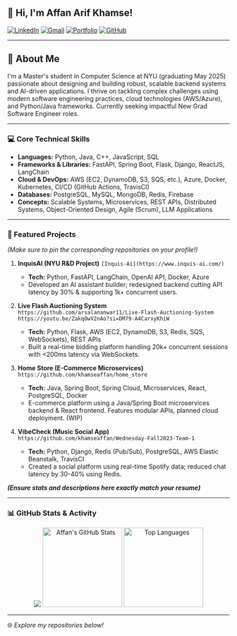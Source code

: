 ## 👋 Hi, I'm Affan Arif Khamse!

[![LinkedIn](https://img.shields.io/badge/LinkedIn-0077B5?style=flat-square&logo=linkedin&logoColor=white)](https://linkedin.com/in/affan-khamse)
[![Gmail](https://img.shields.io/badge/-Gmail-D14836?style=flat-square&logo=google-chrome&logoColor=white)](mailto:khamseaffan@gmail.com)
[![Portfolio](https://img.shields.io/badge/Portfolio-FF5722?style=flat-square&logo=google-chrome&logoColor=white)](https://khamseaffan.com/)
[![GitHub](https://img.shields.io/badge/GitHub-181717?style=flat-square&logo=github&logoColor=white)](https://github.com/khamseaffan)

---

## 🚀 About Me

I'm a Master's student in Computer Science at NYU (graduating May 2025) passionate about designing and building robust, scalable backend systems and AI-driven applications. I thrive on tackling complex challenges using modern software engineering practices, cloud technologies (AWS/Azure), and Python/Java frameworks. Currently seeking impactful New Grad Software Engineer roles.

---

### 💻 Core Technical Skills

* **Languages:** Python, Java, C++, JavaScript, SQL
* **Frameworks & Libraries:** FastAPI, Spring Boot, Flask, Django, ReactJS, LangChain
* **Cloud & DevOps:** AWS (EC2, DynamoDB, S3, SQS, etc.), Azure, Docker, Kubernetes, CI/CD (GitHub Actions, TravisCI)
* **Databases:** PostgreSQL, MySQL, MongoDB, Redis, Firebase
* **Concepts:** Scalable Systems, Microservices, REST APIs, Distributed Systems, Object-Oriented Design, Agile (Scrum), LLM Applications

---

### 🌟 Featured Projects

*(Make sure to pin the corresponding repositories on your profile!)*

1.  **InquisAI (NYU R&D Project)** `[Inquis-Ai](https://www.inquis-ai.com/)`
    * **Tech:** Python, FastAPI, LangChain, OpenAI API, Docker, Azure
    * Developed an AI assistant builder; redesigned backend cutting API latency by 30% & supporting 1k+ concurrent users.

2.  **Live Flash Auctioning System** `https://github.com/arsalananwar11/Live-Flash-Auctioning-System` `https://youtu.be/ZakqOwV2nAo?si=DM79-A4CarxyKhiW`
    * **Tech:** Python, Flask, AWS (EC2, DynamoDB, S3, Redis, SQS, WebSockets), REST APIs
    * Built a real-time bidding platform handling 20k+ concurrent sessions with <200ms latency via WebSockets.

3.  **Home Store (E-Commerce Microservices)** `https://github.com/khamseaffan/home_store`
    * **Tech:** Java, Spring Boot, Spring Cloud, Microservices, React, PostgreSQL, Docker
    * E-commerce platform using a Java/Spring Boot microservices backend & React frontend. Features modular APIs, planned cloud deployment. (WIP)

4.  **VibeCheck (Music Social App)** `https://github.com/khamseaffan/Wednesday-Fall2023-Team-1`
    * **Tech:** Python, Django, Redis (Pub/Sub), PostgreSQL, AWS Elastic Beanstalk, TravisCI
    * Created a social platform using real-time Spotify data; reduced chat latency by 30-40% using Redis.

***(Ensure stats and descriptions here exactly match your resume)***

---

### 📊 GitHub Stats & Activity

<p align="center">
  <img src="https://github-readme-streak-stats.herokuapp.com/?user=khamseaffan&theme=dark" />
  <img height="180em" src="https://github-readme-stats.vercel.app/api?username=khamseaffan&show_icons=true&hide_border=true&count_private=true&include_all_commits=true&theme=tokyonight&layout=compact" alt="Affan's GitHub Stats"/>
  <img height="180em" src="https://github-readme-stats.vercel.app/api/top-langs/?username=khamseaffan&layout=compact&hide_border=true&count_private=true&theme=tokyonight" alt="Top Languages"/>
</p>

---

🌐 *Explore my repositories below!*

